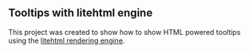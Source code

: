 ## Tooltips with litehtml engine

This project was created to show how to show HTML powered tooltips using the [litehtml rendering engine](https://github.com/tordex/litehtml).